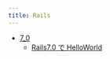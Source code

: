 ```yaml
---
title: Rails
---
```



- [7_0](//n/PGM/Ruby/Rails/7_0/index.md)
    - [Rails7.0 で HelloWorld](/d/2022/04/28/Rails7.0_で_HelloWorld.md)




